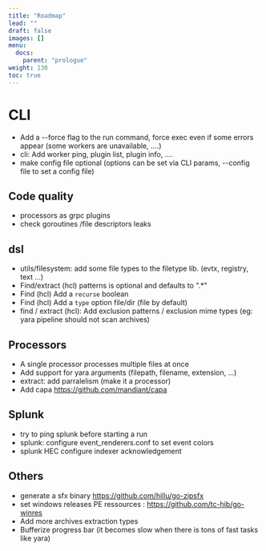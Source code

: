 ```yaml
---
title: "Roadmap"
lead: ""
draft: false
images: []
menu:
  docs:
    parent: "prologue"
weight: 130
toc: true
---
```



# CLI

- Add a --force flag to the run command, force exec even if some errors appear (some workers are unavailable, ....)
- cli: Add worker ping, plugin list, plugin info, ....
- make config file optional (options can be set via CLI params, --config file to set a config file)

## Code quality 

- processors as grpc plugins
- check goroutines /file descriptors leaks

## dsl

- utils/filesystem: add some file types to the filetype lib. (evtx, registry, text ...)
- Find/extract (hcl) patterns is optional and defaults to ".*"
- Find (hcl) Add a `recurse` boolean
- Find (hcl) Add a `type` option file/dir (file by default)
- find / extract (hcl): Add exclusion patterns / exclusion mime types (eg: yara pipeline should not scan archives)

## Processors

- A single processor processes multiple files at once
- Add support for yara arguments (filepath, filename, extension, ...)
- extract: add parralelism (make it a processor)
- Add capa https://github.com/mandiant/capa

## Splunk

- try to ping splunk before starting a run
- splunk: configure event_renderers.conf to set event colors
- splunk HEC configure indexer acknowledgement

## Others
- generate a sfx binary https://github.com/hillu/go-zipsfx
- set windows releases PE ressources : https://github.com/tc-hib/go-winres
- Add more archives extraction types
- Bufferize progress bar (it becomes slow when there is tons of fast tasks like yara)
